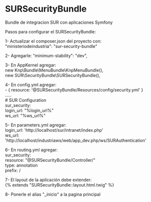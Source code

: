 SURSecurityBundle
=================

Bundle de integracion SUR con aplicaciones Symfony

Pasos para configurar el SURSecurityBundle:

1- Actualizar el composer.json del proyecto con: <br />
		"ministeriodeindustria": "sur-security-bundle"
		
2- Agregarle:  "minimum-stability": "dev",

3- En AppKernel agregar: <br />
		new Knp\Bundle\MenuBundle\KnpMenuBundle(), <br />
		new SUR\SecurityBundle\SURSecurityBundle(), <br />
		
4- En config.yml agregar: <br />
	- { resource: '@SURSecurityBundle/Resources/config/security.yml' }  <br />
	.....<br />
	# SUR Configuration<br />
	sur_security:<br />
		login_url: "%login_url%"<br />
		ws_url:    "%ws_url%"<br />
		
5- En parameters.yml agregar:<br />
	login_url: 'http://localhost/sur/intranet/index.php'<br />
    	ws_url: 'http://localhost/industriaws/web/app_dev.php/ws/SURAuthentication'<br />
    
6- En routing.yml agregar:<br />
    sur_security:<br />
		  resource: "@SURSecurityBundle/Controller/"<br />
		  type:     annotation<br />
		  prefix:   /<br />
		  
7- El layout de la aplicación debe extender: <br />
	{% extends "SURSecurityBundle::layout.html.twig" %}<br />
	
8- Ponerle el alias "_inicio" a la pagina principal
